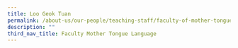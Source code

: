 ```yaml
---
title: Loo Geok Tuan
permalink: /about-us/our-people/teaching-staff/faculty-of-mother-tongue-languages/loo-geok-tuan/
description: ""
third_nav_title: Faculty Mother Tongue Language
---
```

